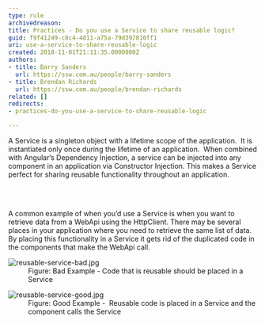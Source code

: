 ```yaml
---
type: rule
archivedreason: 
title: Practices - Do you use a Service to share reusable logic?
guid: f9f41249-c8c4-4d11-a75a-79d397810ff1
uri: use-a-service-to-share-reusable-logic
created: 2018-11-01T21:11:35.0000000Z
authors:
- title: Barry Sanders
  url: https://ssw.com.au/people/barry-sanders
- title: Brendan Richards
  url: https://ssw.com.au/people/brendan-richards
related: []
redirects:
- practices-do-you-use-a-service-to-share-reusable-logic

---
```



<p>A Service is a singleton object with a lifetime scope of the application.&#160; It is instantiated only once during the lifetime of an application.&#160; When combined with Angular’s Dependency Injection, a service can be injected into any component in an application via Constructor Injection. This makes a Service perfect for sharing reusable functionality throughout an application.</p>
<br><excerpt class='endintro'></excerpt><br>
<p>A common example of when you’d use a Service is when you want to retrieve data from a WebApi using the HttpClient. There may be several places in your application where you need to retrieve the same list of data. By placing this functionality in a Service it gets rid of the duplicated code in the components that make the WebApi call. <br></p><dl class="badImage"><dt><img src="/PublishingImages/reusable-service-bad.jpg" alt="reusable-service-bad.jpg" /></dt><dd>Figure&#58; Bad Example - Code that is reusable should be placed in a Service</dd></dl><dl class="goodImage"><dt><img src="/PublishingImages/reusable-service-good.jpg" alt="reusable-service-good.jpg" /></dt><dd>Figure&#58; Good Example - ​ Reusable code is placed in a Service and the component calls the Service</dd></dl>


